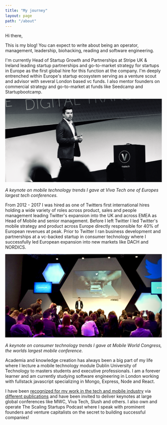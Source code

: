 ```yaml
---
title: "My journey"
layout: page
path: "/about"
---
```

Hi there,

This is my blog! You can expect to write about being an operator, management, leadership, biohacking, reading and software engineering.

I'm currently Head of Startup Growth and Partnerships at Stripe UK & Ireland leading startup partnerships and go-to-market strategy for startups in Europe as the first global hire for this function at the company. I'm deeply entrenched within Europe's startup ecosystem serving as a venture scout and advisor with several London based vc funds. I also mentor founders on commercial strategy and go-to-market at funds like Seedcamp and Startupbootcamp.

![Donec eu libero sit amet quam egestas semper. Aenean ultricies mi vitae est. Mauris placerat eleifend leo. Quisque sit amet est et sapien ullamcorper pharetra. Vestibulum erat wisi, condimentum sed, commodo vitae, ornare sit amet, wisi.](1.jpg)

*A keynote on mobile technology trends I gave at Viva Tech one of Europes largest tech conferences.*

From 2012 - 2017 I was hired as one of Twitters first international hires holding a wide variety of roles across product, sales and people management leading Twitter's expansion into the UK and across EMEA as Head of Mobile and senior management. Before I left Twitter I led Twitter's mobile strategy and product across Europe directly responsible for 40% of European revenues at peak. Prior to Twitter I ran business development and partnerships at a vc-backed startup in consumer technology where I successfully led European expansion into new markets like DACH and NORDICS.

![Donec eu libero sit amet quam egestas semper. Aenean ultricies mi vitae est. Mauris placerat eleifend leo. Quisque sit amet est et sapien ullamcorper pharetra. Vestibulum erat wisi, condimentum sed, commodo vitae, ornare sit amet, wisi.](ross_h.jpg)

*A keynote on consumer technology trends I gave at Mobile World Congress, the worlds largest mobile conference.*

Academia and knowledge creation has always been a big part of my life where I lecture a mobile technology module Dublin University of Technology to masters students and executive professionals. I am a forever learner and am currently studying software engineering in London working with fullstack javascript specializing in Mongo, Express, Node and React.

I have been [recognized for my work in the tech and mobile industry](http://www.businessofapps.com/top-10-mobile-advertising-experts) via [different publications](http://www.gamesauce.biz/2016/06/21/ross-sheil-gaming-and-mobile-at-the-cutting-edge-casual-connect-video) and have been invited to deliver keynotes at large global conferences like MWC, Viva Tech, Slush and others. I also own and operate The Scaling Startups Podcast where I speak with prominent founders and venture capitalists on the secret to building successful companies!